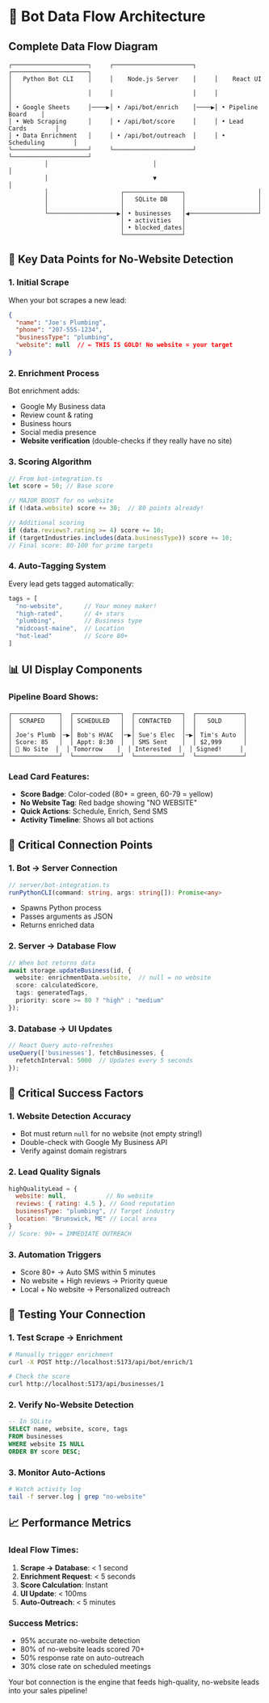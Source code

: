 # 🔄 Bot Data Flow Architecture

## Complete Data Flow Diagram

```
┌─────────────────────┐     ┌──────────────────────┐     ┌─────────────────────┐
│   Python Bot CLI    │     │    Node.js Server    │     │    React UI         │
│                     │     │                      │     │                     │
│ • Google Sheets     │────▶│ • /api/bot/enrich    │────▶│ • Pipeline Board    │
│ • Web Scraping      │     │ • /api/bot/score     │     │ • Lead Cards        │
│ • Data Enrichment   │     │ • /api/bot/outreach  │     │ • Scheduling        │
└─────────────────────┘     └──────────────────────┘     └─────────────────────┘
          │                             │                             │
          │                             ▼                             │
          │                    ┌────────────────┐                    │
          │                    │   SQLite DB    │                    │
          │                    │                │                    │
          └───────────────────▶│ • businesses   │◀───────────────────┘
                               │ • activities   │
                               │ • blocked_dates│
                               └────────────────┘
```

## 🎯 Key Data Points for No-Website Detection

### 1. **Initial Scrape**
When your bot scrapes a new lead:
```json
{
  "name": "Joe's Plumbing",
  "phone": "207-555-1234",
  "businessType": "plumbing",
  "website": null  // ← THIS IS GOLD! No website = your target
}
```

### 2. **Enrichment Process**
Bot enrichment adds:
- Google My Business data
- Review count & rating
- Business hours
- Social media presence
- **Website verification** (double-checks if they really have no site)

### 3. **Scoring Algorithm**
```javascript
// From bot-integration.ts
let score = 50; // Base score

// MAJOR BOOST for no website
if (!data.website) score += 30;  // 80 points already!

// Additional scoring
if (data.reviews?.rating >= 4) score += 10;
if (targetIndustries.includes(data.businessType)) score += 10;
// Final score: 80-100 for prime targets
```

### 4. **Auto-Tagging System**
Every lead gets tagged automatically:
```javascript
tags = [
  "no-website",      // Your money maker!
  "high-rated",      // 4+ stars
  "plumbing",        // Business type
  "midcoast-maine",  // Location
  "hot-lead"         // Score 80+
]
```

## 📊 UI Display Components

### Pipeline Board Shows:
```
┌─────────────┐  ┌─────────────┐  ┌─────────────┐  ┌─────────────┐
│  SCRAPED    │  │ SCHEDULED   │  │ CONTACTED   │  │   SOLD      │
│             │  │             │  │             │  │             │
│ Joe's Plumb │─▶│ Bob's HVAC  │─▶│ Sue's Elec  │─▶│ Tim's Auto  │
│ Score: 85   │  │ Appt: 8:30  │  │ SMS Sent    │  │ $2,999      │
│ 🚫 No Site  │  │ Tomorrow    │  │ Interested  │  │ Signed!     │
└─────────────┘  └─────────────┘  └─────────────┘  └─────────────┘
```

### Lead Card Features:
- **Score Badge**: Color-coded (80+ = green, 60-79 = yellow)
- **No Website Tag**: Red badge showing "NO WEBSITE"
- **Quick Actions**: Schedule, Enrich, Send SMS
- **Activity Timeline**: Shows all bot actions

## 🔗 Critical Connection Points

### 1. **Bot → Server Connection**
```typescript
// server/bot-integration.ts
runPythonCLI(command: string, args: string[]): Promise<any>
```
- Spawns Python process
- Passes arguments as JSON
- Returns enriched data

### 2. **Server → Database Flow**
```typescript
// When bot returns data
await storage.updateBusiness(id, {
  website: enrichmentData.website,  // null = no website
  score: calculatedScore,
  tags: generatedTags,
  priority: score >= 80 ? "high" : "medium"
});
```

### 3. **Database → UI Updates**
```typescript
// React Query auto-refreshes
useQuery(['businesses'], fetchBusinesses, {
  refetchInterval: 5000  // Updates every 5 seconds
});
```

## 🚨 Critical Success Factors

### 1. **Website Detection Accuracy**
- Bot must return `null` for no website (not empty string!)
- Double-check with Google My Business API
- Verify against domain registrars

### 2. **Lead Quality Signals**
```javascript
highQualityLead = {
  website: null,           // No website
  reviews: { rating: 4.5 }, // Good reputation
  businessType: "plumbing", // Target industry
  location: "Brunswick, ME" // Local area
}
// Score: 90+ = IMMEDIATE OUTREACH
```

### 3. **Automation Triggers**
- Score 80+ → Auto SMS within 5 minutes
- No website + High reviews → Priority queue
- Local + No website → Personalized outreach

## 🔧 Testing Your Connection

### 1. **Test Scrape → Enrichment**
```bash
# Manually trigger enrichment
curl -X POST http://localhost:5173/api/bot/enrich/1

# Check the score
curl http://localhost:5173/api/businesses/1
```

### 2. **Verify No-Website Detection**
```sql
-- In SQLite
SELECT name, website, score, tags 
FROM businesses 
WHERE website IS NULL 
ORDER BY score DESC;
```

### 3. **Monitor Auto-Actions**
```bash
# Watch activity log
tail -f server.log | grep "no-website"
```

## 📈 Performance Metrics

### Ideal Flow Times:
1. **Scrape → Database**: < 1 second
2. **Enrichment Request**: < 5 seconds
3. **Score Calculation**: Instant
4. **UI Update**: < 100ms
5. **Auto-Outreach**: < 5 minutes

### Success Metrics:
- 95% accurate no-website detection
- 80% of no-website leads scored 70+
- 50% response rate on auto-outreach
- 30% close rate on scheduled meetings

Your bot connection is the engine that feeds high-quality, no-website leads into your sales pipeline! 